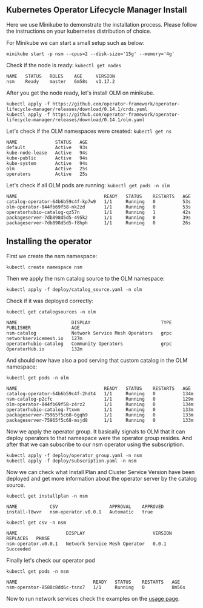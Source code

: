 ## Kubernetes Operator Lifecycle Manager Install

Here we use Minikube to demonstrate the installation process. Please follow the instructions on your kubernetes distribution of choice.

For Minikube we can start a small setup such as below:

```
minikube start -p nsm --cpus=2 --disk-size='15g' --memory='4g'
```
Check if the node is ready:
`kubectl get nodes`
```
NAME   STATUS   ROLES    AGE     VERSION
nsm    Ready    master   6m58s   v1.17.2
```
After you get the node ready, let's install OLM on minikube.
```
kubectl apply -f https://github.com/operator-framework/operator-lifecycle-manager/releases/download/0.14.1/crds.yaml
kubectl apply -f https://github.com/operator-framework/operator-lifecycle-manager/releases/download/0.14.1/olm.yaml
```

Let's check if the OLM namespaces were created:
`kubectl get ns`

```
NAME              STATUS   AGE
default           Active   93s
kube-node-lease   Active   94s
kube-public       Active   94s
kube-system       Active   94s
olm               Active   25s
operators         Active   25s
```

Let's check if all OLM pods are running:
`kubectl get pods -n olm`
```
NAME                                READY   STATUS    RESTARTS   AGE
catalog-operator-64b6b59c4f-kp7w9   1/1     Running   0          53s
olm-operator-844fb69f58-nk2zd       1/1     Running   0          53s
operatorhubio-catalog-qz57n         1/1     Running   1          42s
packageserver-7db898d5d5-495k2      1/1     Running   0          39s
packageserver-7db898d5d5-f8hph      1/1     Running   0          26s
```

## Installing the operator

First we create the nsm namespace:
```
kubectl create namespace nsm
```
Then we apply the nsm catalog source to the OLM namespace:
```
kubectl apply -f deploy/catalog_source.yaml -n olm
```
Check if it was deployed correctly:

`kubectl get catalogsources -n olm`
```
NAME                    DISPLAY                          TYPE   PUBLISHER               AGE
nsm-catalog             Network Service Mesh Operators   grpc   networkservicemesh.io   127m
operatorhubio-catalog   Community Operators              grpc   OperatorHub.io          132m
```
And should now have also a pod serving that custom catalog in the OLM namespace:

`kubectl get pods -n olm`
```
NAME                                READY   STATUS    RESTARTS   AGE
catalog-operator-64b6b59c4f-2hdt4   1/1     Running   0          134m
nsm-catalog-p2cfc                   1/1     Running   0          129m
olm-operator-844fb69f58-z4rz2       1/1     Running   0          134m
operatorhubio-catalog-7txwm         1/1     Running   0          133m
packageserver-75965f5c68-6gqh9      1/1     Running   0          133m
packageserver-75965f5c68-msjd8      1/1     Running   0          133m
```
Now we apply the operator group. It basically signals to OLM that it can deploy operators to that namespace were the operator group resides. And after that we can subscribe to our nsm operator using the subscription.
```
kubectl apply -f deploy/operator_group.yaml -n nsm
kubectl apply -f deploy/subscription.yaml -n nsm
```
Now we can check what Install Plan and Cluster Service Version have been deployed and get more information about the operator server by the catalog source.

`kubectl get installplan -n nsm`
```
NAME            CSV                   APPROVAL    APPROVED
install-l8wvr   nsm-operator.v0.0.1   Automatic   true
```

`kubectl get csv -n nsm`
```
NAME                  DISPLAY                         VERSION   REPLACES   PHASE
nsm-operator.v0.0.1   Network Service Mesh Operator   0.0.1                Succeeded
```
Finally let's check our operator pod

`kubectl get pods -n nsm`
```
NAME                            READY   STATUS    RESTARTS   AGE
nsm-operator-8588c8dd6c-tsnx7   1/1     Running   0          8m56s
```

Now to run network services check the examples on the [usage page](usage.md).